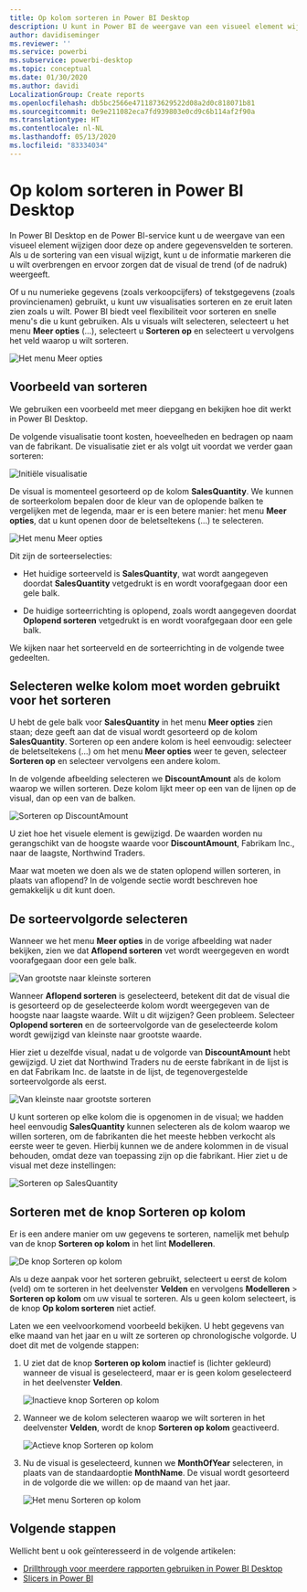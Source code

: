 ```yaml
---
title: Op kolom sorteren in Power BI Desktop
description: U kunt in Power BI de weergave van een visueel element wijzigen door deze op andere gegevensvelden te sorteren.
author: davidiseminger
ms.reviewer: ''
ms.service: powerbi
ms.subservice: powerbi-desktop
ms.topic: conceptual
ms.date: 01/30/2020
ms.author: davidi
LocalizationGroup: Create reports
ms.openlocfilehash: db5bc2566e4711873629522d08a2d0c818071b81
ms.sourcegitcommit: 0e9e211082eca7fd939803e0cd9c6b114af2f90a
ms.translationtype: HT
ms.contentlocale: nl-NL
ms.lasthandoff: 05/13/2020
ms.locfileid: "83334034"
---
```

# <a name="sort-by-column-in-power-bi-desktop"></a>Op kolom sorteren in Power BI Desktop
In Power BI Desktop en de Power BI-service kunt u de weergave van een visueel element wijzigen door deze op andere gegevensvelden te sorteren. Als u de sortering van een visual wijzigt, kunt u de informatie markeren die u wilt overbrengen en ervoor zorgen dat de visual de trend (of de nadruk) weergeeft.

Of u nu numerieke gegevens (zoals verkoopcijfers) of tekstgegevens (zoals provincienamen) gebruikt, u kunt uw visualisaties sorteren en ze eruit laten zien zoals u wilt. Power BI biedt veel flexibiliteit voor sorteren en snelle menu's die u kunt gebruiken. Als u visuals wilt selecteren, selecteert u het menu **Meer opties** (...), selecteert u **Sorteren op** en selecteert u vervolgens het veld waarop u wilt sorteren.

![Het menu Meer opties](media/desktop-sort-by-column/sortbycolumn_2.png)

## <a name="sorting-example"></a>Voorbeeld van sorteren
We gebruiken een voorbeeld met meer diepgang en bekijken hoe dit werkt in Power BI Desktop.

De volgende visualisatie toont kosten, hoeveelheden en bedragen op naam van de fabrikant. De visualisatie ziet er als volgt uit voordat we verder gaan sorteren:

![Initiële visualisatie](media/desktop-sort-by-column/sortbycolumn_1.png)

De visual is momenteel gesorteerd op de kolom **SalesQuantity**. We kunnen de sorteerkolom bepalen door de kleur van de oplopende balken te vergelijken met de legenda, maar er is een betere manier: het menu **Meer opties**, dat u kunt openen door de beletseltekens (...) te selecteren.

![Het menu Meer opties](media/desktop-sort-by-column/sortbycolumn_2.png)

Dit zijn de sorteerselecties:

* Het huidige sorteerveld is **SalesQuantity**, wat wordt aangegeven doordat **SalesQuantity** vetgedrukt is en wordt voorafgegaan door een gele balk. 

* De huidige sorteerrichting is oplopend, zoals wordt aangegeven doordat **Oplopend sorteren** vetgedrukt is en wordt voorafgegaan door een gele balk.

We kijken naar het sorteerveld en de sorteerrichting in de volgende twee gedeelten.

## <a name="select-which-column-to-use-for-sorting"></a>Selecteren welke kolom moet worden gebruikt voor het sorteren
U hebt de gele balk voor **SalesQuantity** in het menu **Meer opties** zien staan; deze geeft aan dat de visual wordt gesorteerd op de kolom **SalesQuantity**. Sorteren op een andere kolom is heel eenvoudig: selecteer de beletseltekens (...) om het menu **Meer opties** weer te geven, selecteer **Sorteren op** en selecteer vervolgens een andere kolom.

In de volgende afbeelding selecteren we **DiscountAmount** als de kolom waarop we willen sorteren. Deze kolom lijkt meer op een van de lijnen op de visual, dan op een van de balken. 

![Sorteren op DiscountAmount](media/desktop-sort-by-column/sortbycolumn_3.png)

U ziet hoe het visuele element is gewijzigd. De waarden worden nu gerangschikt van de hoogste waarde voor **DiscountAmount**, Fabrikam Inc., naar de laagste, Northwind Traders. 

Maar wat moeten we doen als we de staten oplopend willen sorteren, in plaats van aflopend? In de volgende sectie wordt beschreven hoe gemakkelijk u dit kunt doen.

## <a name="select-the-sort-order"></a>De sorteervolgorde selecteren
Wanneer we het menu **Meer opties** in de vorige afbeelding wat nader bekijken, zien we dat **Aflopend sorteren** vet wordt weergegeven en wordt voorafgegaan door een gele balk.

![Van grootste naar kleinste sorteren](media/desktop-sort-by-column/sortbycolumn_4.png)

Wanneer **Aflopend sorteren** is geselecteerd, betekent dit dat de visual die is gesorteerd op de geselecteerde kolom wordt weergegeven van de hoogste naar laagste waarde. Wilt u dit wijzigen? Geen probleem. Selecteer **Oplopend sorteren** en de sorteervolgorde van de geselecteerde kolom wordt gewijzigd van kleinste naar grootste waarde.

Hier ziet u dezelfde visual, nadat u de volgorde van **DiscountAmount** hebt gewijzigd. U ziet dat Northwind Traders nu de eerste fabrikant in de lijst is en dat Fabrikam Inc. de laatste in de lijst, de tegenovergestelde sorteervolgorde als eerst.

![Van kleinste naar grootste sorteren](media/desktop-sort-by-column/sortbycolumn_5.png)

U kunt sorteren op elke kolom die is opgenomen in de visual; we hadden heel eenvoudig **SalesQuantity** kunnen selecteren als de kolom waarop we willen sorteren, om de fabrikanten die het meeste hebben verkocht als eerste weer te geven. Hierbij kunnen we de andere kolommen in de visual behouden, omdat deze van toepassing zijn op die fabrikant. Hier ziet u de visual met deze instellingen:

![Sorteren op SalesQuantity](media/desktop-sort-by-column/sortbycolumn_6.png)

## <a name="sort-using-the-sort-by-column-button"></a>Sorteren met de knop Sorteren op kolom
Er is een andere manier om uw gegevens te sorteren, namelijk met behulp van de knop **Sorteren op kolom** in het lint **Modelleren**.

![De knop Sorteren op kolom](media/desktop-sort-by-column/sortbycolumn_8.png)

Als u deze aanpak voor het sorteren gebruikt, selecteert u eerst de kolom (veld) om te sorteren in het deelvenster **Velden** en vervolgens **Modelleren** > **Sorteren op kolom** om uw visual te sorteren. Als u geen kolom selecteert, is de knop **Op kolom sorteren** niet actief.

Laten we een veelvoorkomend voorbeeld bekijken. U hebt gegevens van elke maand van het jaar en u wilt ze sorteren op chronologische volgorde. U doet dit met de volgende stappen:

1. U ziet dat de knop **Sorteren op kolom** inactief is (lichter gekleurd) wanneer de visual is geselecteerd, maar er is geen kolom geselecteerd in het deelvenster **Velden**.
   
   ![Inactieve knop Sorteren op kolom](media/desktop-sort-by-column/sortbycolumn_9.png)

2. Wanneer we de kolom selecteren waarop we wilt sorteren in het deelvenster **Velden**, wordt de knop **Sorteren op kolom** geactiveerd.
   
   ![Actieve knop Sorteren op kolom](media/desktop-sort-by-column/sortbycolumn_10.png)
3. Nu de visual is geselecteerd, kunnen we **MonthOfYear** selecteren, in plaats van de standaardoptie **MonthName**. De visual wordt gesorteerd in de volgorde die we willen: op de maand van het jaar.
   
   ![Het menu Sorteren op kolom](media/desktop-sort-by-column/sortbycolumn_11.png)


<!---
This functionality is no longer active. Jan 2020

## Getting back to default column for sorting
You can sort by any column you'd like, but there may be times when you want the visual to return to its default sorting column. No problem. For a visual that has a sort column selected, open the **More options** menu and select that column again, and the visualization returns to its default sort column.

For example, here's our previous chart:

![Initial visualization](media/desktop-sort-by-column/sortbycolumn_6.png)

When we go back to the menu and select **SalesQuantity** again, the visual defaults to being ordered alphabetically by **Manufacturer**, as shown in the following image.

![Default sort order](media/desktop-sort-by-column/sortbycolumn_7.png)

With so many options for sorting your visuals, creating just the chart or image you want is easy.
--->

## <a name="next-steps"></a>Volgende stappen

Wellicht bent u ook geïnteresseerd in de volgende artikelen:

* [Drillthrough voor meerdere rapporten gebruiken in Power BI Desktop](desktop-cross-report-drill-through.md)
* [Slicers in Power BI](../visuals/power-bi-visualization-slicers.md)
